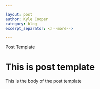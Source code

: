 ```yaml
---

layout: post
author: Kyle Cooper
category: blog 
excerpt_separator: <!--more-->

---
```


Post Template
<!--more-->

# This is post template

This is the body of the post template

